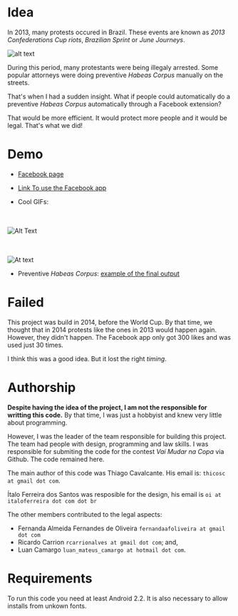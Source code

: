 Idea
===

In 2013, many protests occured in Brazil. These events are known as
 _2013 Confederations Cup riots_, _Brazilian Sprint_ or _June Journeys_.

 ![alt text](https://upload.wikimedia.org/wikipedia/commons/4/4b/Protesto_no_Congresso_Nacional_do_Brasil%2C_17_de_junho_de_2013.jpg)
 

During this period, many protestants were being illegaly arrested. Some popular attorneys
were doing preventive _Habeas Corpus_ manually on the streets.

That's when I had a sudden insight. What if people could automatically
do a preventive _Habeas Corpus_ automatically through a Facebook extension?

That would be more efficient. It would protect more people and it would be legal.
That's what we did!


Demo
===

+ [Facebook page](https://www.facebook.com/protestolivrehc/)

+ [Link To use the Facebook app](https://apps.facebook.com/protestolivre/)

+ Cool GIFs:

<br><br>
![Alt Text](https://media.giphy.com/media/2wWtRw2iiX0smQKliE/giphy.gif)

<br><br>
![At text](https://media.giphy.com/media/vc0KnJDB9lpBx4Iz37/giphy.gif)

+ Preventive _Habeas Corpus_: 
[example of the final output](https://protestolivre.herokuapp.com/prev_gen/habeascorpus.pdf)


Failed
===
This project was build in 2014, before the World Cup. By that time, we thought
that in 2014 protests like the ones in 2013 would happen again. However, they didn't happen.
The Facebook app only got 300 likes and was used just 30 times.

I think this was a good idea. But it lost the right _timing_.

Authorship
===

**Despite having the idea of the project, I am not the responsible for writting 
this code.** By that time, I was just a hobbyist and knew very little about programming.

However, I was the leader of the  team responsible for building this project.
The team had people with design, programming and law skills.
I was responsible for submiting the code for the contest
_Vai Mudar na Copa_ via Github. The code remained here.

The main author of this code was Thiago Cavalcante. His email is: ```thicosc at gmail dot com```.

 Ítalo Ferreira dos Santos was
resposible for the design, his email is ```oi at italoferreira dot com dot br``` 

The other members contributed to the legal aspects: 

+ Fernanda Almeida Fernandes de Oliveira ```fernandaafoliveira at gmail dot com```
+ Ricardo Carrion ```rcarrionalves at gmail dot com```; and,
+ Luan Camargo ```luan_mateus_camargo at hotmail dot com```.

Requirements
===

To run this code you need at least Android 2.2.
It is also necessary to allow installs from unkown fonts.

